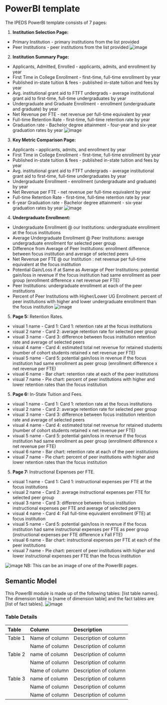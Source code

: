 # PowerBI template

The IPEDS PowerBI template consists of 7 pages:

1. **Institution Selection Page:** 
- Primary Institution - primary institutions from the list provided
- Peer Institutions - peer institutions from the list provided
![image](https://github.com/dochines/OpenEduAnalytics/blob/2ebb3caeb6975076fbee7cf98db0f9bf46bd7722/modules/IPEDS/docs/images/Institution%20Selection.jpg)

2. **Institution Summary Page:** 
- Applicants, Admitted, Enrolled - applicants, admits, and enrollment by year
- First Time in College Enrollment - first-time, full-time enrollment by year
- Published in-state tuition & fees - published in-state tuition and fees by year
- Avg. institutional grant aid to FTFT undergrads - average institutional grant aid to first-time, full-time undergraduates by year
- Undergraduate and Graduate Enrollment - enrollment (undergraduate and graduate) by year
- Net Revenue per FTE - net revenue per full-time equivalent by year
- Full-time Retention Rate - first-time, full-time retention rate by year
- Graduation rate - Bachelor degree attainment - four-year and six-year graduation rates by year
![image](https://github.com/dochines/OpenEduAnalytics/blob/9056d4b48fa1a7cf129df4b4b28b575124914f1e/modules/IPEDS/docs/images/Institution%20Summary.jpg)


3. **Key Metric Comparison Page:**
- Applicants - applicants, admits, and enrollment by year 
- First Time in College Enrollment - first-time, full-time enrollment by year
- Published in-state tuition & fees - published in-state tuition and fees by year
- Avg. institutional grant aid to FTFT undergrads -	average institutional grant aid to first-time, full-time undergraduates by year
- Undergraduate Enrollment -	enrollment (undergraduate and graduate) by year
- Net Revenue per FTE -	net revenue per full-time equivalent by year
- Full-time Retention Rate -	first-time, full-time retention rate by year
- 6-year Graduation rate - Bachelor degree attainment -	six-year graduation rates by year
![image](https://github.com/dochines/OpenEduAnalytics/blob/e0c283bc2c151c58e1a051e0af9d5b5dbc5c67cc/modules/IPEDS/docs/images/Key%20Metric%20Comparison.jpg)


4. **Undergraduate Enrollment:** 
- Undergraduate Enrollment @ our Institutions: undergraduate enrollment at the focus institutions
- Average Undergraduate Enrollment @ Peer Institutions: average undergraduate enrollment for selected peer group
- Difference from Average of Peer Institutions: enrollment difference between focus institution and average of selected peers
- Net Revenue per FTE @ our Institution : net revenue per full-time equivalent at the focus institution 
- Potential Gain/Loss if at Same as Average of Peer Institutions: potential gain/loss in revenue if the focus institution had same enrollment as peer group (enrollment difference x net revenue per FTE) 
- Peer Institutions: undergraduate enrollment at each of the peer institutions 
- Percent of Peer Institutions with Higher/Lower UG Enrollment: percent of peer institutions with higher and lower undergraduate enrollment than the focus institution 
![image](https://github.com/dochines/OpenEduAnalytics/blob/9056d4b48fa1a7cf129df4b4b28b575124914f1e/modules/IPEDS/docs/images/Undergraduate%20Enrollment.jpg)

5. **Page 5:** Retention Rates.
- visual 1 name - Card 1: Card 1: retention rate at the focus institutions
- visual 2 name - Card 2: average retention rate for selected peer group
- visual 3 name - Card 3: difference between focus institution retention rate and average of selected peers
- visual 4 name -	Card 4: estimated total net revenue for retained students (number of cohort students retained x net revenue per FTE) 
- visual 5 name -	Card 5: potential gain/loss in revenue if the focus institution had same enrollment as peer group (enrollment difference x net revenue per FTE) 
- visual 6 name -	Bar chart: retention rate at each of the peer institutions 
- visual 7 name -	Pie chart: percent of peer institutions with higher and lower retention rates than the focus institution

5. **Page 6:** In-State Tuition and Fees.
- visual 1 name - Card 1: Card 1: retention rate at the focus institutions
- visual 2 name - Card 2: average retention rate for selected peer group
- visual 3 name - Card 3: difference between focus institution retention rate and average of selected peers
- visual 4 name -	Card 4: estimated total net revenue for retained students (number of cohort students retained x net revenue per FTE) 
- visual 5 name -	Card 5: potential gain/loss in revenue if the focus institution had same enrollment as peer group (enrollment difference x net revenue per FTE) 
- visual 6 name -	Bar chart: retention rate at each of the peer institutions 
- visual 7 name -	Pie chart: percent of peer institutions with higher and lower retention rates than the focus institution

5. **Page 7:** Instructional Expenses per FTE.
- visual 1 name - Card 1: Card 1: instructional expenses per FTE at the focus institutions
- visual 2 name - Card 2: average instructional expenses per FTE for selected peer group
- visual 3 name - Card 3: difference between focus institution instructional expenses per FTE and average of selected peers
- visual 4 name -	Card 4: Fall full-time equivalent enrollment (FTE) at focus institution 
- visual 5 name -	Card 5: potential gain/loss in revenue if the focus institution had same instructional expenses per FTE as peer group (instructional expenses per FTE difference x Fall FTE) 
- visual 6 name -	Bar chart: instructional expenses per FTE at each of the peer institutions 
- visual 7 name -	Pie chart: percent of peer institutions with higher and lower instructional expenses per FTE than the focus institution

![image](https://github.com/microsoft/OpenEduAnalytics/blob/main/modules/_Creation_Kit/docs/images/Sample_PowerBI_Dashboard.png)
NB: This can be an image of one of the PowerBI pages.

## Semantic Model
This PowerBI module is made up of the following tables: [list table names]. The dimension table is [name of dimension table] and the fact tables are [list of fact tables].
![image](https://github.com/microsoft/OpenEduAnalytics/blob/main/modules/_Creation_Kit/docs/images/Sample_PowerBI_Semantic_Model.png)

### Table Details
| Table | Column   | Description   |
| :------------- | :---------- | :----------- |
| Table 1 | Name of column | Description of column |
| | Name of column | Description of column |
| Table 2 | name of column | Description of column |
| | Name of column | Description of column |
| | Name of column | Description of column |
| Table 3 | name of column | Description of column |
| | Name of column | Description of column |
| | Name of column | Description of column |

